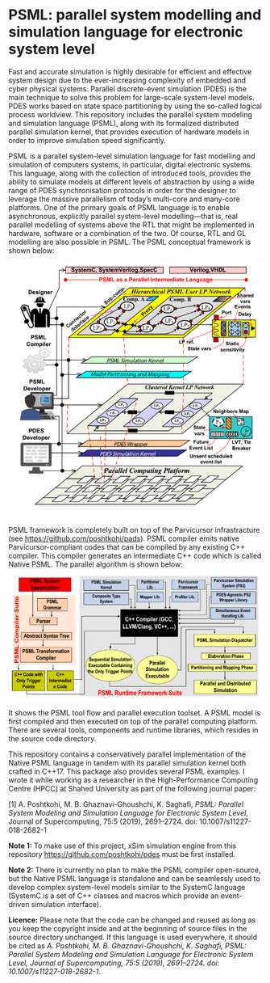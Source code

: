 # PSML: parallel system modelling and simulation language for electronic system level


Fast and accurate simulation is highly desirable for efficient and effective system design due to the ever-increasing complexity of embedded and cyber physical systems. Parallel discrete-event simulation (PDES) is the main technique to solve this problem for large-scale system-level models. PDES works based on state space partitioning by using the so-called logical process worldview. This repository includes the parallel system modeling and simulation language (PSML), along with its formalized distributed parallel simulation kernel, that provides execution of hardware models in order to improve simulation speed significantly.

PSML is a parallel system-level simulation language for fast modelling and simulation of computers systems, in particular, digital electronic systems. This language, along with the collection of introduced tools, provides the ability to simulate models at different levels of abstraction by using a wide range of PDES synchronisation protocols in order for the designer to leverage the massive parallelism of today’s multi-core and many-core platforms. One of the primary goals of PSML language is to enable asynchronous, explicitly parallel system-level modelling—that is, real parallel modelling of systems above the RTL that might be implemented in hardware, software or a combination of the two. Of course, RTL and GL modelling are also possible in PSML. The PSML conceptual framework is shown below:

![PSML conceptual framework](/assets/images/psml.png)

PSML framework is completely built on top of the Parvicursor infrastracture (see https://github.com/poshtkohi/pads). PSML compiler emits native Parvicursor-compliant codes that can be compiled by any existing C++ compiler. This compiler generates an intermediate C++ code which is called Native PSML. The parallel algorithm is shown below:

![The PSML tool flow: PSML compiler suite and parallel execution framework](/assets/images/psml-compiler.png)

It shows the PSML tool flow and parallel execution toolset. A PSML model is first compiled and then executed on top of the parallel computing platform. There are several tools, components and runtime libraries, which resides in the source code directory.

This repository contains a conservatively parallel implementation of the Native PSML language in tandem with its parallel simulation kernel both crafted in C++17. This package also provides several PSML examples. I wrote it while working as a researcher in the High-Performance Computing Centre (HPCC) at Shahed University as part of the following journal paper:

[1] A. Poshtkohi, M. B. Ghaznavi-Ghoushchi, K. Saghafi, _PSML: Parallel System Modeling and Simulation Language for Electronic System Level_, Journal of Supercomputing, 75:5 (2019), 2691–2724. doi: 10.1007/s11227-018-2682-1

**Note 1:** To make use of this project, xSim simulation engine from this repository https://github.com/poshtkohi/pdes must be first installed.

**Note 2:** There is currently no plan to make the PSML compiler open-source, but the Native PSML language is standalone and can be seamlessly used to develop complex system-level models similar to the SystemC language (SystemC is a set of C++ classes and macros which provide an event-driven simulation interface).

**Licence:** Please note that the code can be changed and reused as long as you keep the copyright inside and at the beginning of source files in the source directory unchanged. If this language  is used everywhere, it should be cited as _A. Poshtkohi, M. B. Ghaznavi-Ghoushchi, K. Saghafi, PSML: Parallel System Modeling and Simulation Language for Electronic System Level, Journal of Supercomputing, 75:5 (2019), 2691–2724. doi: 10.1007/s11227-018-2682-1_.
